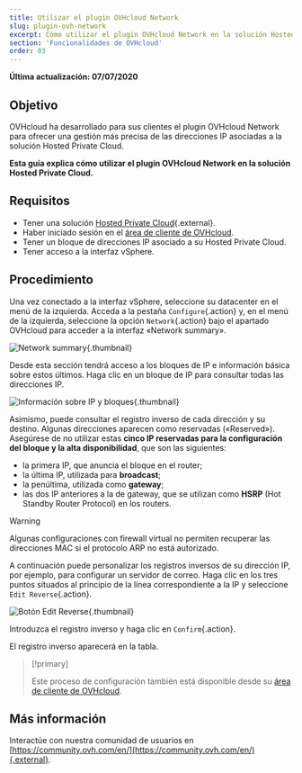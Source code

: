 ```yaml
---
title: Utilizar el plugin OVHcloud Network
slug: plugin-ovh-network
excerpt: Cómo utilizar el plugin OVHcloud Network en la solución Hosted Private Cloud
section: 'Funcionalidades de OVHcloud'
order: 03
---
```


**Última actualización: 07/07/2020**

## Objetivo

OVHcloud ha desarrollado para sus clientes el plugin OVHcloud Network para ofrecer una gestión más precisa de las direcciones IP asociadas a la solución Hosted Private Cloud.

**Esta guía explica cómo utilizar el plugin OVHcloud Network en la solución Hosted Private Cloud.**

## Requisitos

- Tener una solución [Hosted Private Cloud](https://www.ovhcloud.com/es/enterprise/products/hosted-private-cloud/){.external}.
- Haber iniciado sesión en el [área de cliente de OVHcloud](https://ca.ovh.com/auth/?action=gotomanager&from=https://www.ovh.com/world/&ovhSubsidiary=ws).
- Tener un bloque de direcciones IP asociado a su Hosted Private Cloud.
- Tener acceso a la interfaz vSphere.

## Procedimiento

Una vez conectado a la interfaz vSphere, seleccione su datacenter en el menú de la izquierda. Acceda a la pestaña `Configure`{.action} y, en el menú de la izquierda, seleccione la opción  `Network`{.action} bajo el apartado OVHcloud para acceder a la interfaz «Network summary».

![Network summary](images/ovhcloudplugin_01.png){.thumbnail}

Desde esta sección tendrá acceso a los bloques de IP e información básica sobre estos últimos. Haga clic en un bloque de IP para consultar todas las direcciones IP.

![Información sobre IP y bloques](images/ovhcloudplugin_02.png){.thumbnail}

Asimismo, puede consultar el registro inverso de cada dirección y su destino. Algunas direcciones aparecen como reservadas («Reserved»). Asegúrese de no utilizar estas **cinco IP reservadas para la configuración del bloque y la alta disponibilidad**, que son las siguientes:

- la primera IP, que anuncia el bloque en el router;
- la última IP, utilizada para **broadcast**;
- la penúltima, utilizada como **gateway**;
- las dos IP anteriores a la de gateway, que se utilizan como **HSRP** (Hot Standby Router Protocol) en los routers.

> [!warning]
> Algunas configuraciones con firewall virtual no permiten recuperar las direcciones MAC si el protocolo ARP no está autorizado.
>

A continuación puede personalizar los registros inversos de su dirección IP, por ejemplo, para configurar un servidor de correo. Haga clic en los tres puntos situados al principio de la línea correspondiente a la IP y seleccione `Edit Reverse`{.action}.

![Botón Edit Reverse](images/ovhcloudplugin_03.png){.thumbnail}

Introduzca el registro inverso y haga clic en `Confirm`{.action}.

El registro inverso aparecerá en la tabla.

> [!primary]
>
> Este proceso de configuración también está disponible desde su [área de cliente de OVHcloud](https://ca.ovh.com/auth/?action=gotomanager&from=https://www.ovh.com/world/&ovhSubsidiary=ws). 
> 

## Más información

Interactúe con nuestra comunidad de usuarios en [https://community.ovh.com/en/](https://community.ovh.com/en/){.external}.
